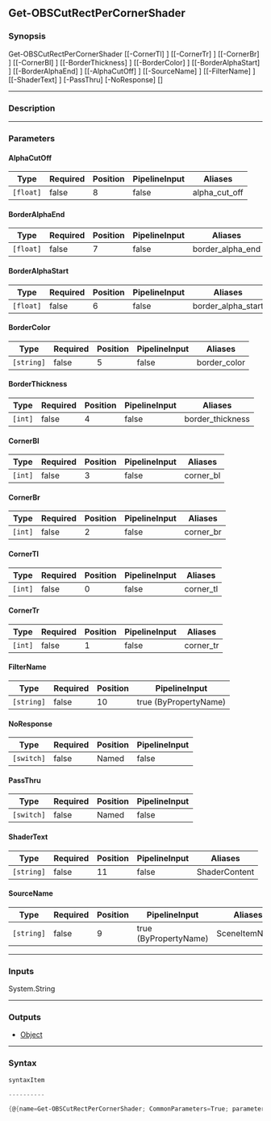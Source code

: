 Get-OBSCutRectPerCornerShader
-----------------------------

### Synopsis

Get-OBSCutRectPerCornerShader [[-CornerTl] <int>] [[-CornerTr] <int>] [[-CornerBr] <int>] [[-CornerBl] <int>] [[-BorderThickness] <int>] [[-BorderColor] <string>] [[-BorderAlphaStart] <float>] [[-BorderAlphaEnd] <float>] [[-AlphaCutOff] <float>] [[-SourceName] <string>] [[-FilterName] <string>] [[-ShaderText] <string>] [-PassThru] [-NoResponse] [<CommonParameters>]

---

### Description

---

### Parameters
#### **AlphaCutOff**

|Type     |Required|Position|PipelineInput|Aliases      |
|---------|--------|--------|-------------|-------------|
|`[float]`|false   |8       |false        |alpha_cut_off|

#### **BorderAlphaEnd**

|Type     |Required|Position|PipelineInput|Aliases         |
|---------|--------|--------|-------------|----------------|
|`[float]`|false   |7       |false        |border_alpha_end|

#### **BorderAlphaStart**

|Type     |Required|Position|PipelineInput|Aliases           |
|---------|--------|--------|-------------|------------------|
|`[float]`|false   |6       |false        |border_alpha_start|

#### **BorderColor**

|Type      |Required|Position|PipelineInput|Aliases     |
|----------|--------|--------|-------------|------------|
|`[string]`|false   |5       |false        |border_color|

#### **BorderThickness**

|Type   |Required|Position|PipelineInput|Aliases         |
|-------|--------|--------|-------------|----------------|
|`[int]`|false   |4       |false        |border_thickness|

#### **CornerBl**

|Type   |Required|Position|PipelineInput|Aliases  |
|-------|--------|--------|-------------|---------|
|`[int]`|false   |3       |false        |corner_bl|

#### **CornerBr**

|Type   |Required|Position|PipelineInput|Aliases  |
|-------|--------|--------|-------------|---------|
|`[int]`|false   |2       |false        |corner_br|

#### **CornerTl**

|Type   |Required|Position|PipelineInput|Aliases  |
|-------|--------|--------|-------------|---------|
|`[int]`|false   |0       |false        |corner_tl|

#### **CornerTr**

|Type   |Required|Position|PipelineInput|Aliases  |
|-------|--------|--------|-------------|---------|
|`[int]`|false   |1       |false        |corner_tr|

#### **FilterName**

|Type      |Required|Position|PipelineInput        |
|----------|--------|--------|---------------------|
|`[string]`|false   |10      |true (ByPropertyName)|

#### **NoResponse**

|Type      |Required|Position|PipelineInput|
|----------|--------|--------|-------------|
|`[switch]`|false   |Named   |false        |

#### **PassThru**

|Type      |Required|Position|PipelineInput|
|----------|--------|--------|-------------|
|`[switch]`|false   |Named   |false        |

#### **ShaderText**

|Type      |Required|Position|PipelineInput|Aliases      |
|----------|--------|--------|-------------|-------------|
|`[string]`|false   |11      |false        |ShaderContent|

#### **SourceName**

|Type      |Required|Position|PipelineInput        |Aliases      |
|----------|--------|--------|---------------------|-------------|
|`[string]`|false   |9       |true (ByPropertyName)|SceneItemName|

---

### Inputs
System.String

---

### Outputs
* [Object](https://learn.microsoft.com/en-us/dotnet/api/System.Object)

---

### Syntax
```PowerShell
syntaxItem
```
```PowerShell
----------
```
```PowerShell
{@{name=Get-OBSCutRectPerCornerShader; CommonParameters=True; parameter=System.Object[]}}
```
